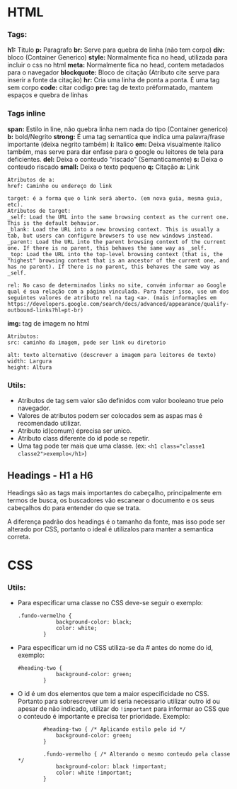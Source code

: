# HTML

### Tags:
**h1:** Titulo
**p:** Paragrafo
**br:** Serve para quebra de linha (não tem corpo)
**div:** bloco (Container Generico)
**style:** Normalmente fica no head, utilizada para incluir o css no html
**meta:** Normalmente fica no head, contem metadados para o navegador
**blockquote:** Bloco de citação (Atributo cite serve para inserir a fonte da citação)
**hr:** Cria uma linha de ponta a ponta. É uma tag sem corpo
**code:** citar codigo
**pre:** tag de texto préformatado, mantem espaços e quebra de linhas

### Tags inline
**span:** Estilo in line, não quebra linha nem nada do tipo (Container generico)
**b:** bold/Negrito
**strong:** É uma tag semantica que indica uma palavra/frase importante (deixa negrito também)
**i:** Italico
**em:** Deixa visualmente italico também, mas serve para dar enfase para o google ou leitores de tela para deficientes.
**del:** Deixa o conteudo "riscado" (Semanticamente)
**s:** Deixa o conteudo riscado
**small:** Deixa o texto pequeno 
**q:** Citação
**a:** Link
```
Atributos de a:
href: Caminho ou endereço do link

target: é a forma que o link será aberto. (em nova guia, mesma guia, etc).
Atributos de target:
_self: Load the URL into the same browsing context as the current one. This is the default behavior.
_blank: Load the URL into a new browsing context. This is usually a tab, but users can configure browsers to use new windows instead.
_parent: Load the URL into the parent browsing context of the current one. If there is no parent, this behaves the same way as _self.
_top: Load the URL into the top-level browsing context (that is, the "highest" browsing context that is an ancestor of the current one, and has no parent). If there is no parent, this behaves the same way as _self.

rel: No caso de determinados links no site, convém informar ao Google qual é sua relação com a página vinculada. Para fazer isso, use um dos seguintes valores de atributo rel na tag <a>. (mais informações em https://developers.google.com/search/docs/advanced/appearance/qualify-outbound-links?hl=pt-br)
```
**img:** tag de imagem no html
```
Atributos:
src: caminho da imagem, pode ser link ou diretorio

alt: texto alternativo (descrever a imagem para leitores de texto)
width: Largura
height: Altura
```



### Utils:
* Atributos de tag sem valor são definidos com valor booleano true pelo navegador.
* Valores de atributos podem ser colocados sem as aspas mas é recomendado utilizar.
* Atributo id(comum) éprecisa ser unico.
* Atributo class diferente do id pode se repetir.
* Uma tag pode ter mais que uma classe. (ex: `<h1 class="classe1 classe2">exemplo</h1>`)

## Headings - H1 a H6
Headings são as tags mais importantes do cabeçalho, principalmente em termos de busca, os buscadores vão escanear o documento e os seus cabeçalhos do para entender do que se trata.

A diferença padrão dos headings é o tamanho da fonte, mas isso pode ser alterado por CSS, portanto o ideal é utilizalos para manter a semantica correta.



# CSS

### Utils:
* Para especificar uma classe no CSS deve-se seguir o exemplo:
    ```
    .fundo-vermelho {
                background-color: black;
                color: white;
            }
    ```

* Para especificar um id no CSS utiliza-se da # antes do nome do id, exemplo:
    ```
    #heading-two {
                background-color: green;
            }
    ```

* O id é um dos elementos que tem a maior especificidade no CSS. Portanto para sobrescrever um id seria necessario utilizar outro id ou apesar de não indicado, utilizar do `!important` para informar ao CSS que o conteudo é importante e precisa ter prioridade. Exemplo:
    ```
            #heading-two { /* Aplicando estilo pelo id */
                background-color: green;
            }

            .fundo-vermelho { /* Alterando o mesmo conteudo pela classe */
                background-color: black !important;
                color: white !important;
            }
    ```
